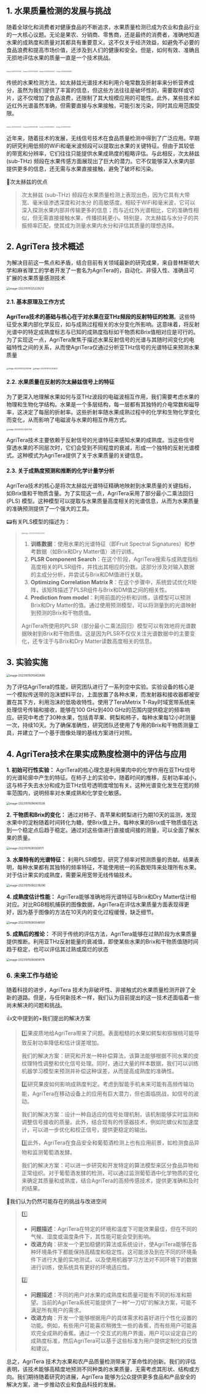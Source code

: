 ## 1. 水果质量检测的发展与挑战

随着全球化和消费者对健康食品的不断追求，水果质量检测已成为农业和食品行业的一大核心议题。无论是果农、分销商、零售商，还是最终的消费者，准确地知道水果的成熟度和质量对其都具有重要意义。这不仅关乎经济效益，如避免不必要的食品浪费和提高市场价值，还涉及到人们的健康和安全。但是，如何有效、准确且无损地评估水果的质量一直是一个技术挑战。

<img src="https://raw.githubusercontent.com/DANNHIROAKI/PicGo-Typora-GitHub-Picture-bed/main/img/image-20231015130127455.png" alt="image-20231015130127455" style="zoom:20%;" /> <img src="https://raw.githubusercontent.com/DANNHIROAKI/PicGo-Typora-GitHub-Picture-bed/main/img/image-20231015130154639.png" alt="image-20231015130154639" style="zoom:20%;" /> <img src="https://raw.githubusercontent.com/DANNHIROAKI/PicGo-Typora-GitHub-Picture-bed/main/img/image-20231015130444017.png" alt="image-20231015130444017" style="zoom:20%;" /> <img src="https://raw.githubusercontent.com/DANNHIROAKI/PicGo-Typora-GitHub-Picture-bed/main/img/image-20231015130609638.png" alt="image-20231015130609638" style="zoom:20%;" />

传统的水果检测方法，如太赫兹光谱技术和利用介电常数及折射率来分析营养成分，虽然为我们提供了丰富的信息，但这些方法往往是破坏性的，需要取样或切片，这不仅增加了食品浪费，还限制了其大规模应用的可能性。此外，某些技术如近红外光谱虽然准确，但需要直接与水果接触，可能引发污染，同时其应用范围受限。

<img src="https://raw.githubusercontent.com/DANNHIROAKI/PicGo-Typora-GitHub-Picture-bed/main/img/image-20231015131250547.png" alt="image-20231015131250547" style="zoom:20%;" />  <img src="https://raw.githubusercontent.com/DANNHIROAKI/PicGo-Typora-GitHub-Picture-bed/main/img/image-20231015131603184.png" alt="image-20231015131603184" style="zoom:20%;" /> <img src="https://raw.githubusercontent.com/DANNHIROAKI/PicGo-Typora-GitHub-Picture-bed/main/img/image-20231015131640927.png" alt="image-20231015131640927" style="zoom:20%;" /> <img src="https://raw.githubusercontent.com/DANNHIROAKI/PicGo-Typora-GitHub-Picture-bed/main/img/image-20231015131751067.png" alt="image-20231015131751067" style="zoom:20%;" /> 

近年来，随着技术的发展，无线信号技术在食品质量检测中得到了广泛应用。早期的研究利用低频的WiFi和毫米波频段可以提取出水果的关键特征。但由于其较低的带宽和分辨率，它们往往只能提供水果成熟度的粗略评估。与此相反，次太赫兹 (sub-THz) 频段在水果传感方面展现出了巨大的潜力。它不仅能够深入水果内部提供更多的信息，还无需与水果直接接触，避免了破坏和污染。

:page_facing_up:次太赫兹的优点

> 次太赫兹 (sub-THz) 频段在水果质量检测上表现出色，因为它具有大带宽、毫米级渗透深度和对水分 的高敏感度。相较于WiFi和毫米波，它可以深入探测水果内部并传输更多的信息；而与近红外光谱相比，它的准确性相似，但无需直接接触水果，传播损耗更小。特别是，次太赫兹与水分子的共振频率匹配，使其成为测量水果内水分和评估其质量的理想选择。

## 2. AgriTera 技术概述

为解决目前这一焦点和矛盾，结合目前有关领域最新的研究成果，来自普林斯顿大学和麻省理工的学者开发了一套名为AgriTera的，自动化、非侵入性、准确且可扩展的水果质量感测技术

<img src="https://raw.githubusercontent.com/DANNHIROAKI/PicGo-Typora-GitHub-Picture-bed/main/img/image-20231015125229212.png" alt="image-20231015125229212" style="zoom: 50%;" />

#### 2.1. **基本原理及工作方式**

**AgriTera技术的基础与核心在于对水果在亚THz频段的反射特征的检测**。这些特征受水果内部化学反应，如与成熟过程相关的水分变化所影响。这意味着，将反射光谱中的特定成熟度标志与已知的成熟度指标如干物质和Brix值相对应是可行的。为了实现这一点，AgriTera聚焦于描述水果反射信号的光谱与其随时间变化的电磁特性之间的关系，从而使AgriTera仅通过分析亚THz信号的光谱特征来预测水果质量

<img src="https://raw.githubusercontent.com/DANNHIROAKI/PicGo-Typora-GitHub-Picture-bed/main/img/image-20231015132316798.png" alt="image-20231015132316798" style="zoom:33%;" /> <img src="https://raw.githubusercontent.com/DANNHIROAKI/PicGo-Typora-GitHub-Picture-bed/main/img/image-20231015132351922.png" alt="image-20231015132351922" style="zoom:33%;" /> 

#### 2.2. **水果质量在反射的次太赫兹信号上的特征**

为了更深入地理解水果如何与亚THz波段的电磁波相互作用，我们需要考虑水果的物理和生物化学结构。水果是一个多层结构，每一层都有其独特的介电常数和磁导率，这决定了每层的折射率。这些折射率随水果成熟过程中的化学和生物化学变化而变化，从而影响了电磁波与水果的相互作用方式。

<img src="https://raw.githubusercontent.com/DANNHIROAKI/PicGo-Typora-GitHub-Picture-bed/main/img/image-20231014233607764.png" alt="image-20231014233607764" style="zoom: 33%;" />  

AgriTera技术主要依赖于反射信号的光谱特征来感知水果的成熟度。当这些信号穿透水果的不同层次时，它们会受到不同程度的衰减，形成一个独特的反射光谱模式。这种模式为AgriTera提供了关于水果质量的关键信息。

#### 2.3. **关于成熟度预测和推断的化学计量学分析**

AgriTera技术的核心是将次太赫兹光谱特征精确地映射到水果质量的关键指标，如Brix值和干物质含量。为了实现这一点，AgriTera采用了部分最小二乘法回归 (PLS) 模型。这种模型可以提取与水果质量高度相关的光谱信息，从而为水果质量的准确预测提供了一个强大的工具。

:pager:有关PLS模型的描述为：

> <img src="https://raw.githubusercontent.com/DANNHIROAKI/PicGo-Typora-GitHub-Picture-bed/main/img/image-20231015004533142.png" alt="image-20231015004533142" style="zoom: 30%;" /> 
> 
> 1. **训练数据**：使用水果的光谱特征（即Fruit Spectral Signatures）和参考数据（如Brix和Dry Matter值）进行训练。
> 2. **PLSR Component Search**：在这个阶段，AgriTera搜索与成熟度指标高度相关的PLSR组件，并找出其相应的分数。这部分涉及对输入数据的主成分分析，并尝试与Brix和DM值进行关联。
> 3. **Optimizing Correlation Matrix R**：在这个步骤中，系统尝试优化R矩阵，该矩阵描述了PLSR组件与Brix和DM值之间的相关性。
> 4. **Prediction from model**：利用前面的分析和训练，该模型可以预测Brix和Dry Matter的值。通过使用预测模型，可以将测量到的光谱映射到预测的Brix和干物质值。
> 
> AgriTera所使用的PLSR（部分最小二乘法回归）模型可以有效地将光谱数据映射到Brix和干物质值。这是因为PLSR不仅仅关注光谱数据中的主要变化，还专注于与Brix和Dry Matter读数高度相关的信息。

## 3. 实验实施

<img src="https://raw.githubusercontent.com/DANNHIROAKI/PicGo-Typora-GitHub-Picture-bed/main/img/image-20231015010402690.png" alt="image-20231015010402690" style="zoom:50%;" /> 

为了评估AgriTera的性能，研究团队进行了一系列空中实验。实验设备的核心是一个模拟传送带的泡沫塑料平台，上面放置了各种水果，而发射器和接收器都被安置在其下方，利用泡沫的低吸收特性。使用了TeraMetrix T-Ray时域宽带系统来处理信号传输和接收，能够在100 GHz到400 GHz的范围内提供稳定的频率响应。研究中考虑了30种水果，包括青苹果、鳄梨和柿子，每种水果每12小时测量一次，持续10天。为了确保准确性，研究团队还使用了专用的Brix和干物质测量工具，并建立了一个基于图像处理的基线方案进行对照。

## 4. **AgriTera技术在果实成熟度检测中的评估与应用**

**1. 初始可行性实验：** AgriTera的核心理念是利用果肉中的化学作用在亚THz信号的光谱轮廓中产生的特征。在柿子上的实验中，随着时间的推移，反射功率减小，这与柿子失去水分和成为亚THz信号透明度增加有关。这种光谱变化发生在宽的频率范围内，说明频率对水果成熟和化学变化敏感。

<img src="https://raw.githubusercontent.com/DANNHIROAKI/PicGo-Typora-GitHub-Picture-bed/main/img/image-20231015090401026.png" alt="image-20231015090401026" style="zoom:50%;" /> 

**2. 干物质和Brix的变化：** 通过对柿子、青苹果和鳄梨进行为期10天的监测，发现水果中的淀粉随着时间转化为糖，使Brix值上升。每种水果的Brix或干物质值在达到一个稳定点后趋于稳定。通过对这些值进行直接或间接的测量，可以全面了解水果的质量。

<img src="https://raw.githubusercontent.com/DANNHIROAKI/PicGo-Typora-GitHub-Picture-bed/main/img/image-20231015091309171.png" alt="image-20231015091309171" style="zoom:50%;" /> 

**3. 水果特有的光谱特征：** 利用PLSR模型，研究了频率对预测质量的贡献。结果表明，每种水果都有其独特的频率特征，不能使用统一的系数矩阵来处理所有水果。对于估计果实的成熟度，需要采用宽带无线传输技术。

<img src="https://raw.githubusercontent.com/DANNHIROAKI/PicGo-Typora-GitHub-Picture-bed/main/img/image-20231015092239290.png" alt="image-20231015092239290" style="zoom: 50%;" /> 

**4. 成熟度估计性能：** AgriTera能够准确地将光谱特征与Brix和Dry Matter估计相对应。对比RGB相机捕获的图像数据，AgriTera在评估水果质量方面表现得更好，因为基于图像的方法在10天内的变化过程缓慢，缺乏细节。

<img src="C:\Users\。\AppData\Roaming\Typora\typora-user-images\image-20231015093546591.png" alt="image-20231015093546591" style="zoom:50%;" /> 

**5. 成熟后的推论：** 不同于传统的评估方法，AgriTera能够在过熟阶段为水果质量提供推断。利用亚THz反射能量的衰减值，即使某些水果的Brix和干物质值随时间趋于稳定，也可以评估其过熟或腐烂的状态

<img src="https://raw.githubusercontent.com/DANNHIROAKI/PicGo-Typora-GitHub-Picture-bed/main/img/image-20231015093859178.png" alt="image-20231015093859178" style="zoom:50%;" /> 

### 6. 未来工作与结论

随着科技的进步，AgriTera 技术为非破坏性、非接触式的水果质量检测开辟了全新的道路。但是，与任何新技术一样，我们认为目前提出的这一技术还面临着一些尚未解决的问题和挑战。

:+1:文中提到的+我们提出的解决方案

> :one:果皮质地给AgriTera带来了问题。表面粗糙的水果如鳄梨和猕猴桃可能导致反射功率降低和估计误差增加。
>
> 我们的解决方案：研究和开发一种补偿算法，该算法能够根据不同水果的皮纹理特性调整和优化信号处理。同时，通过大量的样本数据，我们可以训练机器学习模型来预测并补偿这种误差，从而提高成熟度的准确性。
>
> :two:研究果皮如何影响成熟度判定。考虑到智能手机未来可能有高频传输功能，AgriTera在移动设备上的应用有巨大潜力，但也面临挑战，如信号的波动。
>
> 我们的解决方案：设计一种自适应的信号处理机制，该机制能够实时监测和调整信号接收的质量。此外，结合现有的传感器技术，例如陀螺仪和加速度计，可以进一步优化和校正信号，提供更稳定的输出。
>
> :three:此外，AgriTera在食品安全和葡萄酒检测上也有应用前景，如检测食品异物和监测葡萄酒发酵。
>
> 我们的解决方案：可以进一步研究和开发特定的算法模型来区分食品异物和正常组织。对于葡萄酒发酵的检测，可以通过监测葡萄酒中化学物质的变化来确定其质量和成熟度，结合AgriTera的高频传感技术，提供更准确和及时的结果。

:yellow_heart:我们认为仍然可能存在的挑战与改进空间

> :one:
>
> - **问题描述**：AgriTera在特定的环境和温度下可能效果最佳，但在不同的气候、湿度或温度条件下，其性能可能会受到影响。
> - **改进方向**：研发一个更加稳健的算法或系统设计，使AgriTera能够在各种环境条件下都能保持高精度和稳定性。这可能涉及到在不同的环境条件下进行大量的实地测试，以及使用机器学习方法对不同环境下的数据进行训练，使系统具有更好的环境适应性。
>
> :two:
>
> - **问题描述**：不同的用户对水果的成熟度和质量可能有不同的标准和期望。当前的AgriTera系统可能提供了一种“一刀切”的解决方案，可能不满足所有用户的需求。
> - **改进方向**：开发一个能够根据用户的具体需求和喜好进行个性化设置的功能。例如，有些用户可能喜欢稍微生一些的香蕉，而有些用户可能喜欢完全成熟的香蕉。通过一个交互式的用户界面，用户可以设定自己的成熟度标准，然后AgriTera可以基于这些标准为用户提供定制化的反馈和建议。

总之，AgriTera 技术为水果和农产品质量检测带来了革命性的创新。我们的评估表明，该技术能够高精度地预测不同种类的水果质量，无需考虑其形状、结构或方向。我们期待随着研究的进展，AgriTera 能够为公众提供更多食品和产品安全的解决方案，进一步推动农业和食品科技的发展。

